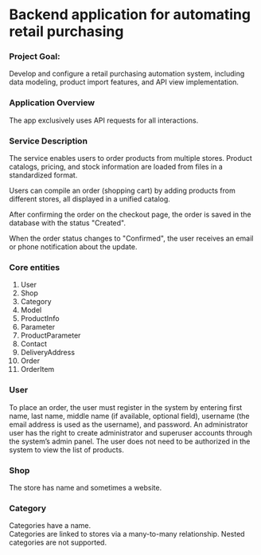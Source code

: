 # Backend application for automating retail purchasing 

### Project Goal:  
Develop and configure a retail purchasing automation system, including data modeling, product import features, and API view implementation.

### Application Overview
The app exclusively uses API requests for all interactions.
  
### Service Description  
The service enables users to order products from multiple stores. Product catalogs, pricing, and stock information are loaded from files in a standardized format.

Users can compile an order (shopping cart) by adding products from different stores, all displayed in a unified catalog. 

After confirming the order on the checkout page, the order is saved in the database with the status "Created".

When the order status changes to "Confirmed", the user receives an email or phone notification about the update.   
  
### Core entities  
1. User 
2. Shop
3. Category
4. Model
5. ProductInfo
6. Parameter
7. ProductParameter
8. Contact
9. DeliveryAddress
10. Order
11. OrderItem

### User 
To place an order, the user must register in the system by entering first name, last name, 
middle name (if available, optional field), username (the email address is used as the username), and password. 
An administrator user has the right to create administrator and superuser accounts through the system’s admin panel.
The user does not need to be authorized in the system to view the list of products.

### Shop 
The store has name and sometimes a website.

### Category
Categories have a name.  
Categories are linked to stores via a many-to-many relationship. 
Nested categories are not supported.
